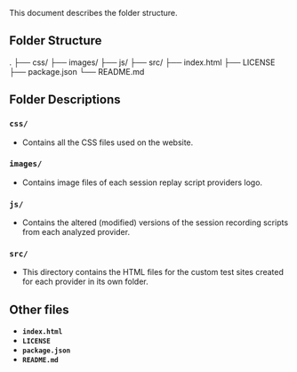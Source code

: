 This document describes the folder structure.

## Folder Structure
.
├── css/
├── images/
├── js/
├── src/
├── index.html
├── LICENSE
├── package.json
└── README.md

## Folder Descriptions

### `css/`
*   Contains all the CSS files used on the website.

### `images/`
*   Contains image files of each session replay script providers logo.

### `js/`
*   Contains the altered (modified) versions of the session recording scripts from each analyzed provider.

### `src/`
*   This directory contains the HTML files for the custom test sites created for each provider in its own folder.

## Other files

*   **`index.html`**
*   **`LICENSE`**
*   **`package.json`**
*   **`README.md`**